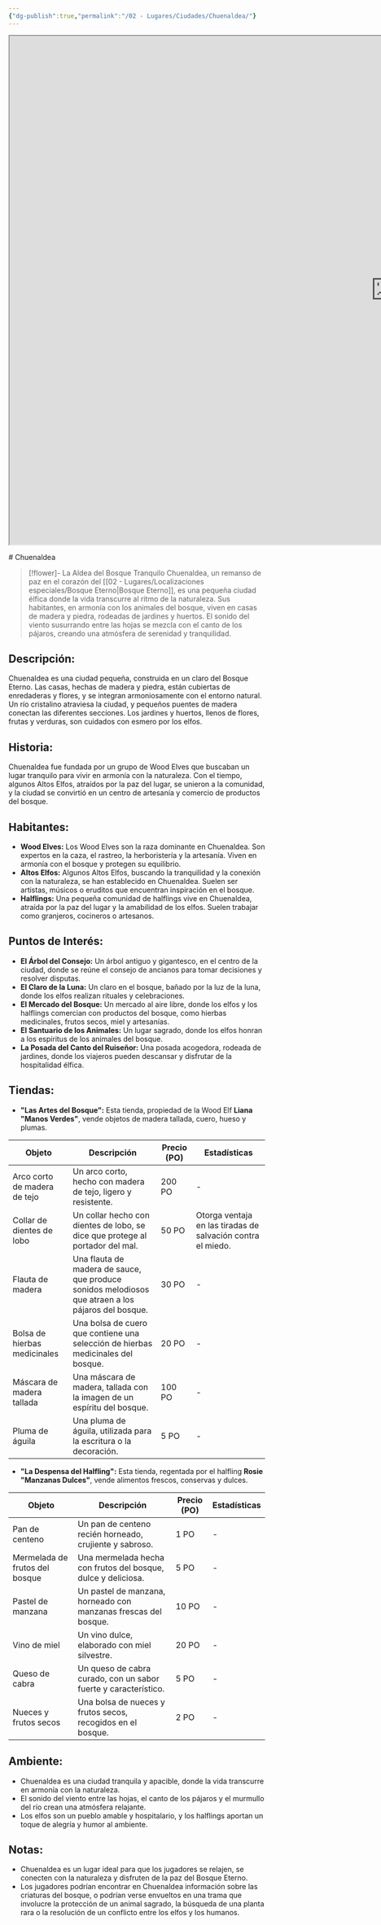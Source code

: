 ```yaml
---
{"dg-publish":true,"permalink":"/02 - Lugares/Ciudades/Chuenaldea/"}
---
```


<p><span><iframe height="1000" width="1500" src="https://watabou.github.io/city-generator/?size=60&amp;seed=1002&amp;name=Chuenaldea&amp;population=600000&amp;citadel=0&amp;urban_castle=1&amp;plaza=1&amp;temple=1&amp;walls=0&amp;shantytown=0&amp;coast=0&amp;river=0&amp;greens=1&amp;hub=1" sandbox="allow-forms allow-presentation allow-same-origin allow-scripts allow-modals"></iframe></span></p>
# Chuenaldea

> [!flower]-  La Aldea del Bosque Tranquilo
> Chuenaldea,  un remanso de paz en el corazón del [[02 - Lugares/Localizaciones especiales/Bosque Eterno\|Bosque Eterno]],  es una pequeña ciudad élfica donde la vida transcurre al ritmo de la naturaleza.   Sus habitantes,  en armonía con los animales del bosque,  viven en casas de madera y piedra,  rodeadas de jardines y huertos.   El sonido del viento susurrando entre las hojas se mezcla con el canto de los pájaros,  creando una atmósfera de serenidad y tranquilidad. 

## Descripción:

Chuenaldea es una ciudad pequeña,  construida en un claro del Bosque Eterno.   Las casas,  hechas de madera y piedra,  están cubiertas de enredaderas y flores,  y se integran armoniosamente con el entorno natural.  Un río cristalino atraviesa la ciudad,  y pequeños puentes de madera conectan las diferentes secciones.   Los jardines y huertos,  llenos de flores,  frutas y verduras,  son cuidados con esmero por los elfos.

## Historia:

Chuenaldea fue fundada por un grupo de Wood Elves que buscaban un lugar tranquilo para vivir en armonía con la naturaleza.  Con el tiempo,  algunos Altos Elfos,  atraídos por la paz del lugar,  se unieron a la comunidad,  y la ciudad se convirtió en un centro de artesanía y comercio de productos del bosque.

## Habitantes:

* **Wood Elves:**  Los Wood Elves son la raza dominante en Chuenaldea.   Son expertos en la caza,  el rastreo,  la herboristería y la artesanía.  Viven en armonía con el bosque y protegen su equilibrio.
* **Altos Elfos:**  Algunos Altos Elfos,  buscando la tranquilidad y la conexión con la naturaleza,  se han establecido en Chuenaldea.   Suelen ser artistas,  músicos o eruditos que encuentran inspiración en el bosque.
* **Halflings:**  Una pequeña comunidad de halflings vive en Chuenaldea,  atraída por la paz del lugar y la amabilidad de los elfos.  Suelen trabajar como granjeros,  cocineros o artesanos.

## Puntos de Interés:

* **El Árbol del Consejo:**  Un árbol antiguo y gigantesco,  en el centro de la ciudad,  donde se reúne el consejo de ancianos para tomar decisiones y resolver disputas.
* **El Claro de la Luna:**  Un claro en el bosque,  bañado por la luz de la luna,  donde los elfos realizan rituales y celebraciones.
* **El Mercado del Bosque:**  Un mercado al aire libre,  donde los elfos y los halflings comercian con productos del bosque,  como hierbas medicinales,  frutos secos,  miel y artesanías.
* **El Santuario de los Animales:**  Un lugar sagrado,  donde los elfos honran a los espíritus de los animales del bosque.
* **La Posada del Canto del Ruiseñor:**  Una posada acogedora,  rodeada de jardines,  donde los viajeros pueden descansar y disfrutar de la hospitalidad élfica.

## Tiendas:

* **"Las Artes del Bosque":**  Esta tienda,  propiedad de la Wood Elf **Liana "Manos Verdes"**,  vende objetos de madera tallada,  cuero,  hueso y plumas.

| Objeto | Descripción | Precio (PO) | Estadísticas |
|---|---|---|---|
| Arco corto de madera de tejo | Un arco corto,  hecho con madera de tejo,  ligero y resistente. | 200 PO | - |
| Collar de dientes de lobo |  Un collar hecho con dientes de lobo,  se dice que protege al portador del mal. | 50 PO | Otorga ventaja en las tiradas de salvación contra el miedo. |
| Flauta de madera | Una flauta de madera de sauce,  que produce sonidos melodiosos que atraen a los pájaros del bosque. | 30 PO | - |
| Bolsa de hierbas medicinales | Una bolsa de cuero que contiene una selección de hierbas medicinales del bosque. | 20 PO | - |
| Máscara de madera tallada |  Una máscara de madera,  tallada con la imagen de un espíritu del bosque. | 100 PO | - |
| Pluma de águila | Una pluma de águila,  utilizada para la escritura o la decoración. | 5 PO | - |

* **"La Despensa del Halfling":**  Esta tienda,  regentada por el halfling **Rosie "Manzanas Dulces"**,  vende alimentos frescos,  conservas y dulces.

| Objeto | Descripción | Precio (PO) | Estadísticas |
|---|---|---|---|
| Pan de centeno | Un pan de centeno recién horneado,  crujiente y sabroso. | 1 PO | - |
| Mermelada de frutos del bosque |  Una mermelada hecha con frutos del bosque,  dulce y deliciosa. | 5 PO | - |
| Pastel de manzana |  Un pastel de manzana,  horneado con manzanas frescas del bosque. | 10 PO | - |
| Vino de miel |  Un vino dulce,  elaborado con miel silvestre. | 20 PO | - |
| Queso de cabra | Un queso de cabra curado,  con un sabor fuerte y característico. | 5 PO | - |
| Nueces y frutos secos |  Una bolsa de nueces y frutos secos,  recogidos en el bosque. | 2 PO |  - |


## Ambiente:

* Chuenaldea es una ciudad tranquila y apacible,  donde la vida transcurre en armonía con la naturaleza.  
* El sonido del viento entre las hojas,  el canto de los pájaros y el murmullo del río crean una atmósfera relajante.  
* Los elfos son un pueblo amable y hospitalario,  y los halflings aportan un toque de alegría y humor al ambiente.

## Notas:

* Chuenaldea es un lugar ideal para que los jugadores se relajen,  se conecten con la naturaleza y disfruten de la paz del Bosque Eterno.
* Los jugadores podrían encontrar en Chuenaldea información sobre las criaturas del bosque,  o podrían verse envueltos en una trama que involucre la protección de un animal sagrado,  la búsqueda de una planta rara o la resolución de un conflicto entre los elfos y los humanos.

